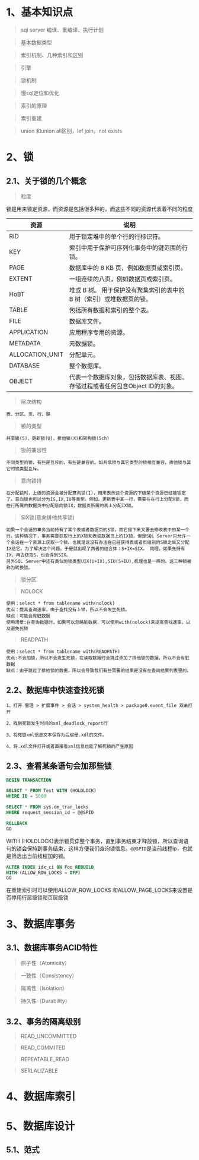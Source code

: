 # 1、基本知识点

>sql server 编译、重编译、执行计划

>基本数据类型

>索引机制、几种索引和区别

>引擎

>锁机制

>慢sql定位和优化

>索引的原理

>索引重建

>union 和union all区别，lef join，not exists

# 2、锁

## 2.1、关于锁的几个概念
>粒度

锁是用来锁定资源，而资源是包括很多种的，而这些不同的资源代表着不同的粒度

|资源|说明|
|--|--|
|RID|用于锁定堆中的单个行的行标识符。
|KEY|索引中用于保护可序列化事务中的键范围的行锁。
|PAGE|数据库中的 8 KB 页，例如数据页或索引页。
|EXTENT|一组连续的八页，例如数据页或索引页。
|HoBT|堆或 B 树。 用于保护没有聚集索引的表中的 B 树（索引）或堆数据页的锁。
|TABLE|包括所有数据和索引的整个表。
|FILE|数据库文件。
|APPLICATION|应用程序专用的资源。
|METADATA|元数据锁。
|ALLOCATION_UNIT|分配单元。
|DATABASE|整个数据库。
|OBJECT|代表一个数据库对象，包括数据库表、视图、存储过程或者任何包含Object ID的对象。

>层次结构

    表、分区、页、行、键
>锁的类型

    共享锁(S)、更新锁(U)、排他锁(X)和架构锁(Sch)
>锁的兼容性

    不同类型的锁，有些是互斥的，有些是兼容的。如共享锁与其它类型的锁相互兼容，排他锁与其它的锁类型互斥。
>意向锁(I)

    在分配锁时，上级的资源会被分配意向锁(I)，用来表示这个资源的下级某个资源已经被锁定了。意向锁也可以分为IS,IX,IU等类型。例如，更新表中某一行，需要在在行上分配X锁，而在行所属的数据页中分配意向锁IX，数据页所属的表上分配IX锁。
>SIX锁(意向排他共享锁)

    如果一个会话的事务当前持有了某个表或者数据页的S锁，而它接下来又要去修改表中的某一个行。这种情况下，事务需要获取行上的X锁和表或数据页上的IX锁，但是SQL Server只允许一个会话在一个资源上获取一个锁。也就是说没有办法在已经获得表或者页级别的S锁之后又分配IX给它。为了解决这个问题，于是就出现了两者的结合体：S+IX=SIX。 同理，如果先持有IX，再去获取S，也会得到SIX。
    另外SQL Server中还有类似的锁类型UIX(U+IX),SIU(S+IU),机理也是一样的。这三种锁被称为转换锁。
>锁分区

>NOLOCK

    使用：select * from tablename with(nolock)
    优点：提高查询速率，由于查找没有上锁，所以不会发生死锁。
    缺点：可能会有脏数据
    使用场景:在查询数据时，如果可以忽略脏数据，可以使用with(nolock)来提高查找速率，以及避免死锁

>READPATH

    使用：select * from tablename with(READPATH)
    优点:不会加锁，所以不会发生死锁，在读取数据时会跳过添加了排他锁的数据，所以不会有脏数据
    缺点：由于跳过了排他锁的数据，所以会导致我们有些需要的结果是没有在查询结果列表里的。


## 2.2、数据库中快速查找死锁

    1、打开 管理 > 扩展事件 > 会话 > system_health > package0.event_file 双击打开

    2、找到死锁发生时间的xml_deadlock_report行

    3、将死锁xml信息文本保存为后缀是.xdl的文件。 

    4、将.xdl文件打开或者直接看xml信息也能了解死锁的产生原因

## 2.3、查看某条语句会加那些锁
```sql
BEGIN TRANSACTION

SELECT * FROM Test WITH (HOLDLOCK)
WHERE ID = 5000

SELECT * FROM sys.dm_tran_locks
WHERE request_session_id = @@SPID

ROLLBACK
GO
```
WITH (HOLDLOCK)表示锁贯穿整个事务，直到事务结束才释放锁，所以查询语句的锁会保持到事务结束，这样方便我们查询锁信息。`@@SPID`是当前线程ip，也就是筛选出当前线程加的锁。

```sql
ALTER INDEX idx_ci ON Foo REBUILD
WITH (ALLOW_ROW_LOCKS = OFF)
GO
```
在重建索引时可以使用ALLOW_ROW_LOCKS 和ALLOW_PAGE_LOCKS来设置是否停用行层级锁和页层级锁
# 3、数据库事务



## 3.1、数据库事务ACID特性

>原子性（Atomicity）

>一致性（Consistency）

>隔离性（Isolation）

>持久性（Durability）

## 3.2、事务的隔离级别

>READ_UNCOMMITTED

>READ_COMMITED

>REPEATABLE_READ

>SERLALIZABLE

# 4、数据库索引

# 5、数据库设计

## 5.1、范式